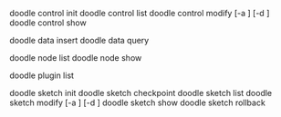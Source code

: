 doodle control init <id> <plugin>
doodle control list
doodle control modify <controlId> [-a <variable>] [-d <variable>]
doodle control show <controlId>

doodle data insert <sketchId> <filename>
doodle data query <sketchId> 

doodle node list
doodle node show <nodeId>

doodle plugin list

doodle sketch init <id> <plugin>
doodle sketch checkpoint <sketchId> <checkpointId>
doodle sketch list
doodle sketch modify <sketchId> [-a <variable>] [-d <variable>]
doodle sketch show <sketchId>
doodle sketch rollback <sketchId> <checkpointId>
